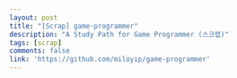 ```yaml
---
layout: post
title: "[Scrap] game-programmer"
description: "A Study Path for Game Programmer (스크랩)"
tags: [scrap]
comments: false
link: 'https://github.com/miloyip/game-programmer'
---
```

